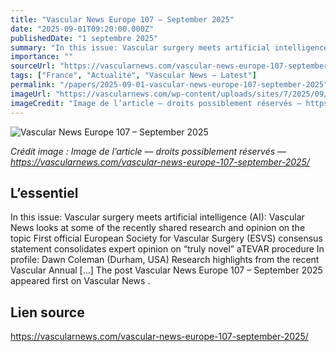 ```yaml
---
title: "Vascular News Europe 107 – September 2025"
date: "2025-09-01T09:20:00.000Z"
publishedDate: "1 septembre 2025"
summary: "In this issue: Vascular surgery meets artificial intelligence (AI): Vascular News looks at some of the recently shared research and opinion on the topic First official European Society for Vascular Surgery (ESVS) consensus statement consolidates expert opinion on &#8220;truly novel&#8221; aTEVAR procedure In profile: Dawn Coleman (Durham, USA) Research highlights from the recent Vascular Annual [&#8230;] The post Vascular News Europe 107 – September 2025 appeared first on Vascular News ."
importance: ""
sourceUrl: "https://vascularnews.com/vascular-news-europe-107-september-2025/"
tags: ["France", "Actualité", "Vascular News — Latest"]
permalink: "/papers/2025-09-01-vascular-news-europe-107-september-2025"
imageUrl: "https://vascularnews.com/wp-content/uploads/sites/7/2025/09/VN107-Europe-cover.png"
imageCredit: "Image de l’article — droits possiblement réservés — https://vascularnews.com/vascular-news-europe-107-september-2025/"
---
```


![Vascular News Europe 107 – September 2025](https://vascularnews.com/wp-content/uploads/sites/7/2025/09/VN107-Europe-cover.png)

*Crédit image : Image de l’article — droits possiblement réservés — https://vascularnews.com/vascular-news-europe-107-september-2025/*

## L’essentiel

In this issue: Vascular surgery meets artificial intelligence (AI): Vascular News looks at some of the recently shared research and opinion on the topic First official European Society for Vascular Surgery (ESVS) consensus statement consolidates expert opinion on &#8220;truly novel&#8221; aTEVAR procedure In profile: Dawn Coleman (Durham, USA) Research highlights from the recent Vascular Annual [&#8230;] The post Vascular News Europe 107 – September 2025 appeared first on Vascular News .

## Lien source

https://vascularnews.com/vascular-news-europe-107-september-2025/

